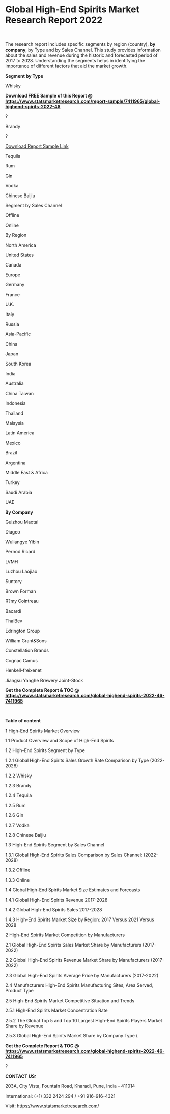 <h1>Global High-End Spirits Market Research Report 2022</h1><br/><p>The research report includes specific segments by region (country), <strong>by company</strong>, by Type and by Sales Channel. This study provides information about the sales and revenue during the historic and forecasted period of 2017 to 2028. Understanding the segments helps in identifying the importance of different factors that aid the market growth.</p>
 
 
 
 <p><strong>Segment by Type</strong></p>
 
 
 
 <p>Whisky</p>
 
 
 
 <div><b>Download FREE Sample of this Report @ <a href="https://www.statsmarketresearch.com/download-free-sample/7411965/global-highend-spirits-2022-46">https://www.statsmarketresearch.com/report-sample/7411965/global-highend-spirits-2022-46</a></b></div>
 
 
 
 <p>? </p>
 
 
 
 <p>Brandy</p>
 
 
 
 <p>? </p>
 
 
 
 <p><a href="https://www.statsmarketresearch.com/download-free-sample/7411965/global-highend-spirits-2022-46">Download Report Sample Link</a></p>
 
 
 
 <p>Tequila</p>
 
 
 
 <p>Rum</p>
 
 
 
 <p>Gin</p>
 
 
 
 <p>Vodka</p>
 
 
 
 <p>Chinese Baijiu</p>
 
 
 
 <p>Segment by Sales Channel</p>
 
 
 
 <p>Offline</p>
 
 
 
 <p>Online</p>
 
 
 
 <p>By Region</p>
 
 
 
 <p>North America</p>
 
 
 
 <p>United States</p>
 
 
 
 <p>Canada</p>
 
 
 
 <p>Europe</p>
 
 
 
 <p>Germany</p>
 
 
 
 <p>France</p>
 
 
 
 <p>U.K.</p>
 
 
 
 <p>Italy</p>
 
 
 
 <p>Russia</p>
 
 
 
 <p>Asia-Pacific</p>
 
 
 
 <p>China</p>
 
 
 
 <p>Japan</p>
 
 
 
 <p>South Korea</p>
 
 
 
 <p>India</p>
 
 
 
 <p>Australia</p>
 
 
 
 <p>China Taiwan</p>
 
 
 
 <p>Indonesia</p>
 
 
 
 <p>Thailand</p>
 
 
 
 <p>Malaysia</p>
 
 
 
 <p>Latin America</p>
 
 
 
 <p>Mexico</p>
 
 
 
 <p>Brazil</p>
 
 
 
 <p>Argentina</p>
 
 
 
 <p>Middle East & Africa</p>
 
 
 
 <p>Turkey</p>
 
 
 
 <p>Saudi Arabia</p>
 
 
 
 <p>UAE</p>
 
 
 
 <p><strong>By Company</strong></p>
 
 
 
 <p>Guizhou Maotai</p>
 
 
 
 <p>Diageo</p>
 
 
 
 <p>Wuliangye Yibin</p>
 
 
 
 <p>Pernod Ricard</p>
 
 
 
 <p>LVMH</p>
 
 
 
 <p>Luzhou Laojiao</p>
 
 
 
 <p>Suntory</p>
 
 
 
 <p>Brown Forman</p>
 
 
 
 <p>R?my Cointreau</p>
 
 
 
 <p>Bacardi</p>
 
 
 
 <p>ThaiBev</p>
 
 
 
 <p>Edrington Group</p>
 
 
 
 <p>William Grant&Sons</p>
 
 
 
 <p>Constellation Brands</p>
 
 
 
 <p>Cognac Camus</p>
 
 
 
 <p>Henkell-freixenet</p>
 
 
 
 <p>Jiangsu Yanghe Brewery Joint-Stock</p>
 
 
 
 <div><b>Get the Complete Report & TOC @ <a href="https://www.statsmarketresearch.com/global-highend-spirits-2022-46-7411965">https://www.statsmarketresearch.com/global-highend-spirits-2022-46-7411965</a></b></div>
 
 
 
 <p><br />
 
 <b>Table of content</b></p>
 
 
 
 <p>1 High-End Spirits Market Overview<br />
 
 1.1 Product Overview and Scope of High-End Spirits<br />
 
 1.2 High-End Spirits Segment by Type<br />
 
 1.2.1 Global High-End Spirits Sales Growth Rate Comparison by Type (2022-2028)<br />
 
 1.2.2 Whisky<br />
 
 1.2.3 Brandy<br />
 
 1.2.4 Tequila<br />
 
 1.2.5 Rum<br />
 
 1.2.6 Gin<br />
 
 1.2.7 Vodka<br />
 
 1.2.8 Chinese Baijiu<br />
 
 1.3 High-End Spirits Segment by Sales Channel<br />
 
 1.3.1 Global High-End Spirits Sales Comparison by Sales Channel: (2022-2028)<br />
 
 1.3.2 Offline<br />
 
 1.3.3 Online<br />
 
 1.4 Global High-End Spirits Market Size Estimates and Forecasts<br />
 
 1.4.1 Global High-End Spirits Revenue 2017-2028<br />
 
 1.4.2 Global High-End Spirits Sales 2017-2028<br />
 
 1.4.3 High-End Spirits Market Size by Region: 2017 Versus 2021 Versus 2028<br />
 
 2 High-End Spirits Market Competition by Manufacturers<br />
 
 2.1 Global High-End Spirits Sales Market Share by Manufacturers (2017-2022)<br />
 
 2.2 Global High-End Spirits Revenue Market Share by Manufacturers (2017-2022)<br />
 
 2.3 Global High-End Spirits Average Price by Manufacturers (2017-2022)<br />
 
 2.4 Manufacturers High-End Spirits Manufacturing Sites, Area Served, Product Type<br />
 
 2.5 High-End Spirits Market Competitive Situation and Trends<br />
 
 2.5.1 High-End Spirits Market Concentration Rate<br />
 
 2.5.2 The Global Top 5 and Top 10 Largest High-End Spirits Players Market Share by Revenue<br />
 
 2.5.3 Global High-End Spirits Market Share by Company Type (</p>
 
 
 
 <div><b>Get the Complete Report & TOC @ <a href="https://www.statsmarketresearch.com/global-highend-spirits-2022-46-7411965">https://www.statsmarketresearch.com/global-highend-spirits-2022-46-7411965</a></b></div>
 
 
 
 <p>? </p>
 
 
 
 <p><b>CONTACT US:</b><br />
 
 203A, City Vista, Fountain Road, Kharadi, Pune, India - 411014<br />
 
 International: (+1) 332 2424 294 / +91 916-916-4321<br />
 
 Visit: <a href="https://www.statsmarketresearch.com/">https://www.statsmarketresearch.com/</a></p>